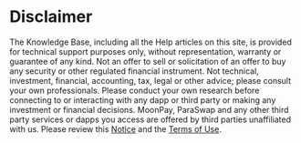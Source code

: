 # Disclaimer

The Knowledge Base, including all the Help articles on this site, is provided for technical support purposes only, without representation, warranty or guarantee of any kind. Not an offer to sell or solicitation of an offer to buy any security or other regulated financial instrument. Not technical, investment, financial, accounting, tax, legal or other advice; please consult your own professionals. Please conduct your own research before connecting to or interacting with any dapp or third party or making any investment or financial decisions. MoonPay, ParaSwap and any other third party services or dapps you access are offered by third parties unaffiliated with us. Please review this [Notice](https://assets.website-files.com/602e8e4411398ca20cfcafd3/60ec9607c853cd466383f1ad_Important%20Notice%20-%20lux.network.pdf) and the [Terms of Use](https://core.app/terms/core).
